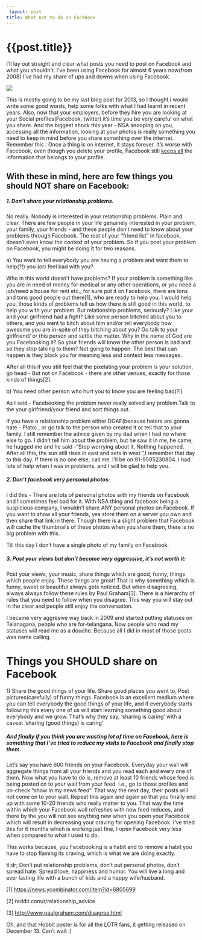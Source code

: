 ```yaml
---
 layout: post
title: What not to do on Facebook
--- 
```

 {{post.title}}
======================================================
<p>I&#8217;ll lay out straight and clear what posts you need to post on Facebook and what you shouldn&#8217;t. I&#8217;ve been using Facebook for almost 6 years now(from 2008) I&#8217;ve had my share of ups and downs when using Facebook.</p>

<p><img src="http://i.imgur.com/eaIaoez.jpg"/></p>

<p>This is mostly going to be my last blog post for 2013, so I thought i would write some good words, help some folks with what I had learnt in recent years. Also, now that your employers, before they hire you are looking at your Social profiles(Facebook, twitter) it&#8217;s time you be very careful on what you share. And the biggest shock this year - NSA snooping on you, accessing all the information, looking at your photos is really something you need to keep in mind before you share something over the internet. Remember this&#160;: Once a thing is on internet, it stays forever. It&#8217;s worse with Facebook, even though you delete your profile, Facebook still <a href="http://www.zdnet.com/blog/igeneration/facebook-does-not-erase-user-deleted-content/4808">keeps all</a> the information that belongs to your profile.</p>

<h2>With these in mind, here are few things you should NOT share on Facebook:</h2>

<h5>1. Don&#8217;t share your relationship problems.</h5>

<p>No really. Nobody is interested in your relationship problems. Plain and clear. There are few people in your life genuinely interested in your problem, your family, your friends - and these people don&#8217;t need to know about your problems through Facebook. The rest of your &#8220;friend list&#8221; in facebook, doesn&#8217;t even know the context of your problem. So if you post your problem on Facebook, you might be doing it for two reasons.</p>

<p>a) You want to tell everybody you are having a problem and want them to help(?!) you (or) feel bad with you?</p>

<p>Who in this world doesn&#8217;t have problems? If your problem is something like you are in need of money for medical or any other operations, or you need a job/need a house for rent etc., for sure put it on Facebook, there are tons and tons good people out there[1], who are ready to help you. I would help you, those kinds of problems tell us how there is still good in this world, to help you with your problem. But relationship problems, seriously? Like your and your girlfriend had a fight? Like some person bitched about you to others, and you want to bitch about him and/or tell everybody how awesome you are in-spite of they bitching about you? Go talk to your girlfriend/ or this person and settle the matter. Why in the name of God are you Facebooking it? So your friends will know the other person is bad and so they stop talking to them? Not going to happen. The best that can happen is they block you for meaning less and context less messages.</p>

<p>After all this if you still feel that the pixelating your problem is your solution, go head - But not on Facebook - there are other venues, exactly for those kinds of things[2].</p>

<p>b) You need other person who hurt you to know you are feeling bad(?!)</p>

<p>As I said - Facebooking the problem never really solved any problem.Talk to the your girlfriend/your friend and sort things out.</p>

<p>If you have a relationship problem either DGAF(because haters are gonna hate - Plato) , or go talk to the person who created it or tell that to your family. I still remember the advice given by my dad when I had no where else to go. I didn&#8217;t tell him about the problem, but he saw it in me, he came, he hugged me and he said -&#8220;Stop worrying about it, Nothing happened. After all this, the sun still rises in east and sets in west.&#8221;,I remember that day to this day. If there is no one else, call me. I&#8217;ll be on 91-9505230804. I had lots of help when I was in problems, and I will be glad to help you.</p>

<h5>2. Don&#8217;t facebook very personal photos:</h5>

<p>I did this - There are lots of personal photos with my friends on Facebook and I sometimes feel bad for it. With NSA thing and facebook being a suspicious company, I wouldn&#8217;t share ANY personal photos on Facebook. If you want to show all your friends, yes store them on a server you own and then share that link in there. Though there is a slight problem that Facebook will cache the thumbnails of these photos when you share them, there is no big problem with this.</p>

<p>Till this day I don&#8217;t have a single photo of my family on Facebook.</p>

<h5>3. Post your views but don&#8217;t become very aggressive, it&#8217;s not worth it:</h5>

<p>Post your views, your music, share things which are good, funny, things which people enjoy. These things are great! That is why something which is funny, sweet or beautiful always gets noticed. But when disagreeing, always always follow these rules by Paul Graham[3]. There is a hierarchy of rules that you need to follow when you disagree. This way you will stay out in the clear and people still enjoy the conversation.</p>

<p>I became very aggresive way back in 2009 and started putting statuses on Telanagana, people who are for-telangana. Now people who read my statuses will read me as a douche. Because all I did in most of those posts was name calling.</p>

<h1>Things you SHOULD share on Facebook</h1>

<p>1) Share the good things of your life. Share good places you went to, Post pictures(carefully) of funny things. Facebook is an excellent medium where you can tell everybody the good things of your life, and if everybody starts following this every one of us will start learning something good about everybody and we grow. That&#8217;s why they say, &#8216;sharing is caring&#8217; with a caveat &#8216;sharing (good things) is caring&#8217;</p>

<h5>And finally if you think you are wasting lot of time on Facebook, here is something that I&#8217;ve tried to reduce my visits to Facebook and finally stop them.</h5>

<p>Let&#8217;s say you have 600 friends on your Facebook. Everyday your wall will aggregate things from all your friends and you read each and every one of them. Now what you have to do is, remove at least 10 friends whose feed is being posted on to your wall from your feed. i.e., go to those profiles and un-check &#8220;show in my news feed&#8221;. That way the next day, their posts will not come on to your wall. Repeat this again and again so that you finally end up with some 10-20 friends who really matter to you. That way the time within which your Facebook wall refreshes with new feed reduces, and there by the you will not see anything new when you open your Facebook which will result in decreasing  your craving for opening Facebook. I&#8217;ve tried this for 6 months which is working just fine, I open Facebook very less when compared to what I used to do.</p>

<p>This works because, you Facebooking is a habit and to remove a habit you have to stop flaming its craving, which is what we are doing exactly.</p>

<p>tl;dr; Don&#8217;t put relationship problems, don&#8217;t put personal photos, don&#8217;t spread hate. Spread love, happiness and humor. You will live a long and ever lasting life with a bunch of kids and a happy wife/husband.</p>

<p>[1] <a href="https://news.ycombinator.com/item?id=6805699">https://news.ycombinator.com/item?id=6805699</a></p>

<p>[2] reddit.com/r/relationship_advice</p>

<p>[3] <a href="http://www.paulgraham.com/disagree.html">http://www.paulgraham.com/disagree.html</a></p>

<p>Oh, and that Hobbit poster is for all the LOTR fans, it getting released on December 13. Can&#8217;t wait :)</p>